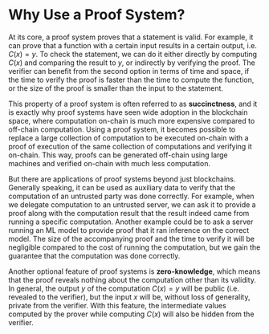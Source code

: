 # Why Use a Proof System?

At its core, a proof system proves that a statement is valid. For example, it can prove that a function with a certain input results in a certain output, i.e. $C(x)=y$. To check the statement, we can do it either directly by computing $C(x)$ and comparing the result to $y$, or indirectly by verifying the proof. The verifier can benefit from the second option in terms of time and space, if the time to verify the proof is faster than the time to compute the function, or the size of the proof is smaller than the input to the statement.

This property of a proof system is often referred to as **succinctness**, and it is exactly why proof systems have seen wide adoption in the blockchain space, where computation on-chain is much more expensive compared to off-chain computation. Using a proof system, it becomes possible to replace a large collection of computation to be executed on-chain with a proof of execution of the same collection of computations and verifying it on-chain. This way, proofs can be generated off-chain using large machines and verified on-chain with much less computation.

But there are applications of proof systems beyond just blockchains. Generally speaking, it can be used as auxiliary data to verify that the computation of an untrusted party was done correctly. For example, when we delegate computation to an untrusted server, we can ask it to provide a proof along with the computation result that the result indeed came from running a specific computation. Another example could be to ask a server running an ML model to provide proof that it ran inference on the correct model. The size of the accompanying proof and the time to verify it will be negligible compared to the cost of running the computation, but we gain the guarantee that the computation was done correctly.

Another optional feature of proof systems is **zero-knowledge**, which means that the proof reveals nothing about the computation other than its validity. In general, the output $y$ of the computation $C(x)=y$ will be public (i.e. revealed to the verifier), but the input $x$ will be, without loss of generality, private from the verifier. With this feature, the intermediate values computed by the prover while computing $C(x)$ will also be hidden from the verifier.
